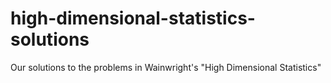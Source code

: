 # high-dimensional-statistics-solutions
Our solutions to the problems in Wainwright's "High Dimensional Statistics"
